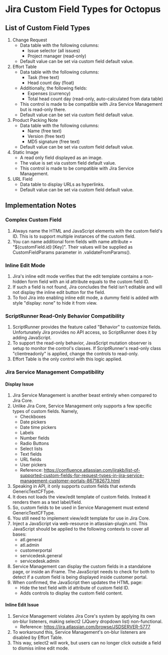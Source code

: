 # Jira Custom Field Types for Octopus

## List of Custom Field Types
1. Change Request
    * Data table with the following columns: 
        * Issue selector (all issues)
        * Project manager (read-only)
    * Default value can be set via custom field default value.
1. Effort Table
    * Data table with the following columns: 
        * Task (free text)
        * Head count day (float)
    * Additionally, the following fields: 
        * Expenses (currency)
        * Total head count day (read-only, auto-calculated from data table)
    * This control is made to be compatible with Jira Service Management but is read-only there.
    * Default value can be set via custom field default value.
1. Product Packing Note
    * Data table with the following columns: 
        * Name (free text)
        * Version (free text)
        * MD5 signature (free text)
    * Default value can be set via custom field default value.
1. Static Image
    * A read only field displayed as an image.
    * The value is set via custom field default value.
    * This control is made to be compatible with Jira Service Management. 
1. URL Field
    * Data table to display URLs as hyperlinks.
    * Default value can be set via custom field default value.

## Implementation Notes

### Complex Custom Field
1. Always name the HTML and JavaScript elements with the custom field's ID. This is to support multiple instances of the custom field.
1. You can name additional form fields with name attribute = "${customField.id}:[Key]". Their values will be supplied as CustomFieldParams parameter in .validateFromParams(). 

### Inline Edit Mode
1. Jira's inline edit mode verifies that the edit template contains a non-hidden form field with an id attribute equals to the custom field ID.
1. If such a field is not found, Jira concludes the field isn't editable and will not display the inline edit button for the field.
1. To fool Jira into enabling inline edit mode, a dummy field is added with style "display: none" to hide it from view.

### ScriptRunner Read-Only Behavior Compatibility
1. ScriptRunner provides the feature called "Behavior" to customize fields. Unfortunately Jira provides no API access, so ScriptRunner does it by adding JavaScript.
1. To support the read-only behavior, JavaScript mutation observer is setup to monitor the control's classes. If ScriptRunner's read-only class "clientreadonly" is applied, change the controls to read-only. 
1. Effort Table is the only control with this logic applied. 

### Jira Service Management Compatibility

#### Display Issue
1. Jira Service Management is another beast entirely when compared to Jira Core. 
1. Unlike Jira Core, Service Management only supports a few specific types of custom fields. Namely,
	* Checkboxes
	* Date pickers
	* Date time pickers
	* Labels
	* Number fields
	* Radio Buttons
	* Select lists
	* Text fields
	* URL fields
	* User pickers
	* Reference: https://confluence.atlassian.com/jirakb/list-of-supported-custom-fields-for-request-types-in-jira-service-management-customer-portals-867182673.html
1. Speaking in API, it only supports custom fields that extends GenericTextCFType.
1. It does not loads the view/edit template of custom fields. Instead it renders them as a text label/field. 
1. So, custom fields to be used in Service Management must extend GenericTextCFType.
1. You still need to implement view/edit template for use in Jira Core.
1. Inject a JavaScript via web-resource in atlassian-plugin.xml. This JavaScript should be applied to the following contexts to cover all bases: 
    * atl.general
    * atl.admin
    * customerportal
    * servicedesk.general
    * servicedesk.admin
1. Service Management can display the custom fields in a standalone page, or inside an iFrame. The JavaScript needs to check for both to detect if a custom field is being displayed inside customer portal.
1. When confirmed, the JavaScript then updates the HTML page: 
	* Hide the text field with id attribute of custom field ID. 
	* Adds controls to display the custom field content.
	
#### Inline Edit Issue
1. Service Management violates Jira Core's system by applying its own on-blur listeners, making select2 (JQuery dropdown list) non-functional. 
    * Reference: https://jira.atlassian.com/browse/JSDSERVER-5777
1. To workaround this, Service Management's on-blur listeners are disabled by Effort Table. 
1. This way, select2 will work, but users can no longer click outside a field to dismiss inline edit mode.
 